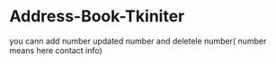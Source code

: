 # Address-Book-Tkiniter
you cann add number updated number and deletele number( number means here contact info)
